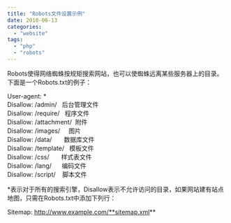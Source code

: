 ```yaml
---
title: "Robots文件设置示例"
date: 2010-06-13
categories: 
  - "website"
tags: 
  - "php"
  - "robots"
---
```


Robots使得网络蜘蛛按规矩搜索网站，也可以使蜘蛛远离某些服务器上的目录。下面是一个Robots.txt的例子：

User-agent: \*  
Disallow: /admin/   后台管理文件  
Disallow: /require/   程序文件  
Disallow: /attachment/  附件  
Disallow: /images/     图片  
Disallow: /data/       数据库文件  
Disallow: /template/   模板文件  
Disallow: /css/       样式表文件  
Disallow: /lang/      编码文件  
Disallow: /script/    脚本文件

\*表示对于所有的搜索引擎，Disallow表示不允许访问的目录，如果网站建有站点地图，只需在Robots.txt中添加下列行：

Sitemap: http://www.example.com/**sitemap.xml**
